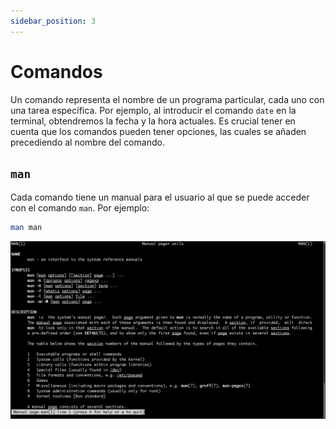 ```yaml
---
sidebar_position: 3
---
```


# Comandos
Un comando representa el nombre de un programa particular, cada uno con una tarea específica. Por ejemplo, al introducir el comando `date` en la terminal, obtendremos la fecha y la hora actuales. Es crucial tener en cuenta que los comandos pueden tener opciones, las cuales se añaden precediendo al nombre del comando.

## `man`
Cada comando tiene un manual para el usuario al que se puede acceder con el comando `man`. Por ejemplo:

```bash
man man
```

![man](../../static/img/bash/man.png)
